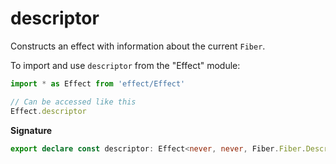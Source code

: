 # descriptor

Constructs an effect with information about the current `Fiber`.

To import and use `descriptor` from the "Effect" module:

```ts
import * as Effect from 'effect/Effect'

// Can be accessed like this
Effect.descriptor
```

**Signature**

```ts
export declare const descriptor: Effect<never, never, Fiber.Fiber.Descriptor>
```
